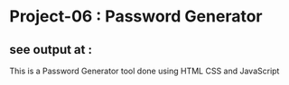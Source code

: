 # Project-06 : Password Generator
see output at :
-
This is a Password Generator tool done using HTML CSS and JavaScript
